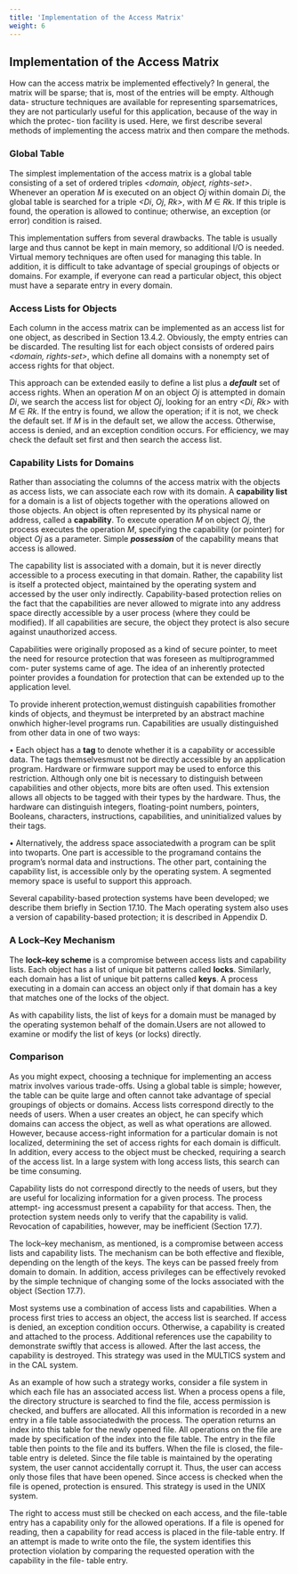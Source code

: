 ```yaml
---
title: 'Implementation of the Access Matrix'
weight: 6
---
```


## Implementation of the Access Matrix

How can the access matrix be implemented effectively? In general, the matrix will be sparse; that is, most of the entries will be empty. Although data- structure techniques are available for representing sparsematrices, they are not particularly useful for this application, because of the way in which the protec- tion facility is used. Here, we first describe several methods of implementing the access matrix and then compare the methods.

### Global Table

The simplest implementation of the access matrix is a global table consisting of a set of ordered triples _<_domain, object, rights-set_\>_. Whenever an operation _M_ is executed on an object _Oj_ within domain _Di_, the global table is searched for a triple _<Di_, _Oj_, _Rk>_, with _M_ ∈ _Rk_. If this triple is found, the operation is allowed to continue; otherwise, an exception (or error) condition is raised.

This implementation suffers from several drawbacks. The table is usually large and thus cannot be kept in main memory, so additional I/O is needed. Virtual memory techniques are often used for managing this table. In addition, it is difficult to take advantage of special groupings of objects or domains. For example, if everyone can read a particular object, this object must have a separate entry in every domain.

### Access Lists for Objects

Each column in the access matrix can be implemented as an access list for one object, as described in Section 13.4.2. Obviously, the empty entries can be discarded. The resulting list for each object consists of ordered pairs _<_domain, rights-set_\>_, which define all domains with a nonempty set of access rights for that object.

This approach can be extended easily to define a list plus a **_default_** set of access rights. When an operation _M_ on an object _Oj_ is attempted in domain _Di_, we search the access list for object _Oj_, looking for an entry _<Di_, _Rk>_ with _M_ ∈ _Rk_. If the entry is found, we allow the operation; if it is not, we check the default set. If _M_ is in the default set, we allow the access. Otherwise, access is denied, and an exception condition occurs. For efficiency, we may check the default set first and then search the access list.

### Capability Lists for Domains

Rather than associating the columns of the access matrix with the objects as access lists, we can associate each row with its domain. A **capability list** for a domain is a list of objects together with the operations allowed on those objects. An object is often represented by its physical name or address, called a **capability**. To execute operation _M_ on object _Oj_, the process executes the operation _M_, specifying the capability (or pointer) for object _Oj_ as a parameter. Simple **_possession_** of the capability means that access is allowed.

The capability list is associated with a domain, but it is never directly accessible to a process executing in that domain. Rather, the capability list is itself a protected object, maintained by the operating system and accessed by the user only indirectly. Capability-based protection relies on the fact that the capabilities are never allowed to migrate into any address space directly accessible by a user process (where they could be modified). If all capabilities are secure, the object they protect is also secure against unauthorized access.

Capabilities were originally proposed as a kind of secure pointer, to meet the need for resource protection that was foreseen as multiprogrammed com- puter systems came of age. The idea of an inherently protected pointer provides a foundation for protection that can be extended up to the application level.

To provide inherent protection,wemust distinguish capabilities fromother kinds of objects, and theymust be interpreted by an abstract machine onwhich higher-level programs run. Capabilities are usually distinguished from other data in one of two ways:

• Each object has a **tag** to denote whether it is a capability or accessible data. The tags themselvesmust not be directly accessible by an application program. Hardware or firmware support may be used to enforce this restriction. Although only one bit is necessary to distinguish between capabilities and other objects, more bits are often used. This extension allows all objects to be tagged with their types by the hardware. Thus, the hardware can distinguish integers, floating-point numbers, pointers, Booleans, characters, instructions, capabilities, and uninitialized values by their tags.

• Alternatively, the address space associatedwith a program can be split into twoparts. One part is accessible to the programand contains the program’s normal data and instructions. The other part, containing the capability list, is accessible only by the operating system. A segmented memory space is useful to support this approach.  

Several capability-based protection systems have been developed; we describe them briefly in Section 17.10. The Mach operating system also uses a version of capability-based protection; it is described in Appendix D.

### A Lock–Key Mechanism

The **lock–key scheme** is a compromise between access lists and capability lists. Each object has a list of unique bit patterns called **locks**. Similarly, each domain has a list of unique bit patterns called **keys**. A process executing in a domain can access an object only if that domain has a key that matches one of the locks of the object.

As with capability lists, the list of keys for a domain must be managed by the operating systemon behalf of the domain.Users are not allowed to examine or modify the list of keys (or locks) directly.

### Comparison

As you might expect, choosing a technique for implementing an access matrix involves various trade-offs. Using a global table is simple; however, the table can be quite large and often cannot take advantage of special groupings of objects or domains. Access lists correspond directly to the needs of users. When a user creates an object, he can specify which domains can access the object, as well as what operations are allowed. However, because access-right information for a particular domain is not localized, determining the set of access rights for each domain is difficult. In addition, every access to the object must be checked, requiring a search of the access list. In a large system with long access lists, this search can be time consuming.

Capability lists do not correspond directly to the needs of users, but they are useful for localizing information for a given process. The process attempt- ing accessmust present a capability for that access. Then, the protection system needs only to verify that the capability is valid. Revocation of capabilities, however, may be inefficient (Section 17.7).

The lock–key mechanism, as mentioned, is a compromise between access lists and capability lists. The mechanism can be both effective and flexible, depending on the length of the keys. The keys can be passed freely from domain to domain. In addition, access privileges can be effectively revoked by the simple technique of changing some of the locks associated with the object (Section 17.7).

Most systems use a combination of access lists and capabilities. When a process first tries to access an object, the access list is searched. If access is denied, an exception condition occurs. Otherwise, a capability is created and attached to the process. Additional references use the capability to demonstrate swiftly that access is allowed. After the last access, the capability is destroyed. This strategy was used in the MULTICS system and in the CAL system.

As an example of how such a strategy works, consider a file system in which each file has an associated access list. When a process opens a file, the directory structure is searched to find the file, access permission is checked, and buffers are allocated. All this information is recorded in a new entry in a file table associatedwith the process. The operation returns an index into this table for the newly opened file. All operations on the file are made by specification of the index into the file table. The entry in the file table then points to the file and its buffers. When the file is closed, the file-table entry is deleted. Since the file table is maintained by the operating system, the user cannot accidentally corrupt it. Thus, the user can access only those files that have been opened. Since access is checked when the file is opened, protection is ensured. This strategy is used in the UNIX system.

The right to access must still be checked on each access, and the file-table entry has a capability only for the allowed operations. If a file is opened for reading, then a capability for read access is placed in the file-table entry. If an attempt is made to write onto the file, the system identifies this protection violation by comparing the requested operation with the capability in the file- table entry.
